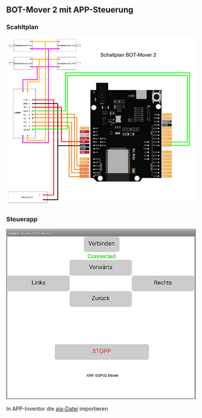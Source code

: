 ## BOT-Mover 2 mit APP-Steuerung

### Scahltplan

![image](https://github.com/frankyhub/Arduino-Beispiele_I/blob/master/A48_BT-BOT-Control/Schaltplan/Schaltplan_BOT-Mover%202.png)

### Steuerapp
![image](https://github.com/frankyhub/Arduino-Beispiele_I/blob/master/A48_BT-BOT-Control/APP/DC-Motors.png)

In APP-Inventor die [aia-Datei](https://github.com/frankyhub/Arduino-Beispiele_I/blob/master/A48_BT-BOT-Control/APP/KHF_ESP32_Mover.aia) importieren
